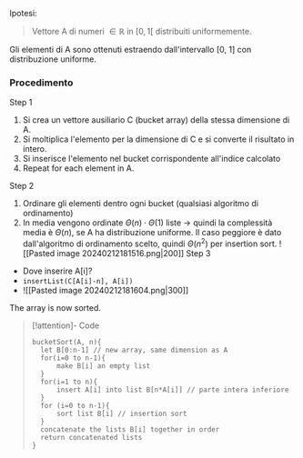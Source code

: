Ipotesi: 
> Vettore A di numeri $\in \mathbb{R}\text{ in }[0,1[$ distribuiti uniformemente. 

Gli elementi di A sono ottenuti estraendo dall'intervallo [0, 1] con distribuzione uniforme. 

###  Procedimento 
Step 1
1. Si crea un vettore ausiliario C (bucket array) della stessa dimensione di A.
2. Si moltiplica l'elemento per la dimensione di C e si converte il risultato in intero. 
3. Si inserisce l'elemento nel bucket corrispondente all'indice calcolato 
4. Repeat for each element in A. 

Step 2 
1. Ordinare gli elementi dentro ogni bucket (qualsiasi algoritmo di ordinamento)
2. In media vengono ordinate $\Theta(n) \cdot \Theta(1)$ liste -> quindi la complessità media è $\Theta(n)$, se A ha distribuzione uniforme. Il caso peggiore è dato dall'algoritmo di ordinamento scelto, quindi $\Theta(n^{2})$ per insertion sort.
![[Pasted image 20240212181516.png|200]]
Step 3
- Dove inserire A[i]?
- `insertList(C[A[i]-n], A[i])`
- ![[Pasted image 20240212181604.png|300]]

The array is now sorted. 

> [!attention]- Code 
> 
> ```clike 
> bucketSort(A, n){
> 	let B[0:n-1] // new array, same dimension as A
> 	for(i=0 to n-1){
> 		make B[i] an empty list 
> 	}
> 	for(i=1 to n){
> 		insert A[i] into list B[n*A[i]] // parte intera inferiore 
> 	}
> 	for (i=0 to n-1){
> 		sort list B[i] // insertion sort 
> 	}
> 	concatenate the lists B[i] together in order 
> 	return concatenated lists
> }
> ```